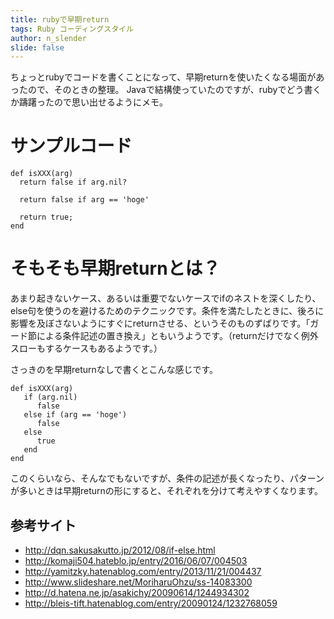 ```yaml
---
title: rubyで早期return
tags: Ruby コーディングスタイル
author: n_slender
slide: false
---
```

ちょっとrubyでコードを書くことになって、早期returnを使いたくなる場面があったので、そのときの整理。
Javaで結構使っていたのですが、rubyでどう書くか躊躇ったので思い出せるようにメモ。

# サンプルコード

```
def isXXX(arg)
  return false if arg.nil?

  return false if arg == 'hoge' 
 
  return true; 
end
```

# そもそも早期returnとは？

あまり起きないケース、あるいは重要でないケースでifのネストを深くしたり、else句を使うのを避けるためのテクニックです。条件を満たしたときに、後ろに影響を及ぼさないようにすぐにreturnさせる、というそのものずばりです。「ガード節による条件記述の置き換え」ともいうようです。（returnだけでなく例外スローもするケースもあるようです。）

さっきのを早期returnなしで書くとこんな感じです。

```
def isXXX(arg)
   if (arg.nil) 
      false
   else if (arg == 'hoge')
      false 
   else  
      true
   end  
end
```

このくらいなら、そんなでもないですが、条件の記述が長くなったり、パターンが多いときは早期returnの形にすると、それぞれを分けて考えやすくなります。


## 参考サイト

* http://dqn.sakusakutto.jp/2012/08/if-else.html
* http://komaji504.hateblo.jp/entry/2016/06/07/004503
* http://yamitzky.hatenablog.com/entry/2013/11/21/004437
* http://www.slideshare.net/MoriharuOhzu/ss-14083300
* http://d.hatena.ne.jp/asakichy/20090614/1244934302
* http://bleis-tift.hatenablog.com/entry/20090124/1232768059





